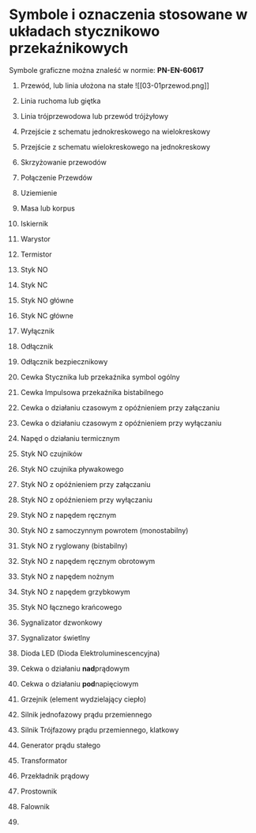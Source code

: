 # Symbole i oznaczenia stosowane w układach stycznikowo przekaźnikowych

Symbole graficzne można znaleść w normie: **PN-EN-60617**

1. Przewód, lub linia ułożona na stałe
![[03-01przewod.png]]

2. Linia ruchoma lub giętka
3. Linia trójprzewodowa lub przewód trójżyłowy
4. Przejście z schematu jednokreskowego na wielokreskowy
5. Przejście z schematu wielokreskowego na jednokreskowy
6. Skrzyżowanie przewodów
7. Połączenie Przewdów
8. Uziemienie
9. Masa lub korpus
10. Iskiernik
11. Warystor
12. Termistor
13. Styk NO
14. Styk NC
15. Styk NO główne
16. Styk NC główne
17. Wyłącznik
18. Odłącznik
19. Odłącznik bezpiecznikowy
20. Cewka Stycznika lub przekaźnika symbol ogólny
21. Cewka Impulsowa przekaźnika bistabilnego
22. Cewka o działaniu czasowym z opóźnieniem przy załączaniu
23. Cewka o działaniu czasowym z opóźnieniem przy wyłączaniu
24. Napęd o działaniu termicznym
25. Styk NO czujników
26. Styk NO czujnika pływakowego
27. Styk NO z opóźnieniem przy załączaniu
27. Styk NO z opóźnieniem przy wyłączaniu
28. Styk NO z napędem ręcznym
29. Styk NO z samoczynnym powrotem (monostabilny)
29. Styk NO z ryglowany (bistabilny)
30. Styk NO z napędem ręcznym obrotowym
31. Styk NO z napędem nożnym
32. Styk NO z napędem grzybkowym
33. Styk NO łącznego krańcowego
34. Sygnalizator dzwonkowy
35. Sygnalizator świetlny
36. Dioda LED (Dioda Elektroluminescencyjna)
37. Cekwa o działaniu **nad**prądowym
38. Cekwa o działaniu **pod**napięciowym
39. Grzejnik (element wydzielający ciepło)
40. Silnik jednofazowy prądu przemiennego
41. Silnik Trójfazowy prądu przemiennego, klatkowy
42. Generator prądu stałego
43. Transformator
44. Przekładnik prądowy
45. Prostownik
46. Falownik
47. 
